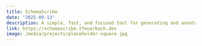 ```yaml
---
title: SchemaScribe
date: "2025-09-13"
description: A simple, fast, and focused tool for generating and annotating JSON Schemas.
link: https://schemascribe.tfeuerbach.dev
image: /media/projects/placeholder-square.jpg
---
```

